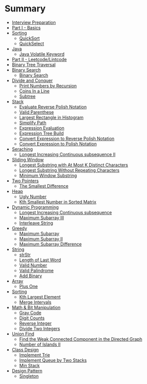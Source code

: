 # Summary
* [Interview Preparation](README.md)
* [Part I - Basics](part_i_basics/README.md)
* [Sorting]()
    * [QuickSort](part_i_basics/sort/quick_sort.md)
    * [QuickSelect](part_i_basics/sort/quick_select.md)
* [Java]()
    * [Java Volatile Keyword](part_i_basics/java/java_volatile_keyword.md)
* [Part II - Leetcode/Lintcode](part_ii_leetcode_lintcode/README.md)
* [Binary Tree Traversal](part_ii_leetcode_lintcode/binary_tree_traversal/README.md)
* [Binary Search]()
    * [Binary Search](part_ii_leetcode_lintcode/binary_search/binary_search.md)
* [Divide and Conquer]()
    * [Print Numbers by Recursion](part_ii_leetcode_lintcode/divide_and_conquer/print_numbers_by_recursion.md)
    * [Coins In a Line](part_ii_leetcode_lintcode/divide_and_conquer/coins_in_a_line.md)
    * [Subtree](part_ii_leetcode_lintcode/divide_and_conquer/subtree.md)
* [Stack]()
    * [Evaluate Reverse Polish Notation](part_ii_leetcode_lintcode/stack/evaluate_reverse_polish_notation.md)
    * [Valid Parenthese](part_ii_leetcode_lintcode/stack/valid_parenthese.md)
    * [Largest Rectangle in Histogram](part_ii_leetcode_lintcode/stack/largest_rectangle_in_histogram.md)
    * [Simplify Path](part_ii_leetcode_lintcode/stack/simplify_path.md)
    * [Expression Evaluation](part_ii_leetcode_lintcode/stack/expression_evaluation.md)
    * [Expression Tree Build](part_ii_leetcode_lintcode/stack/expression_tree_build.md)
    * [Convert Expression to Reverse Polish Notation](part_ii_leetcode_lintcode/stack/convert_expression_to_reverse_polish_notation.md)
    * [Convert Expression to Polish Notation](part_ii_leetcode_lintcode/stack/convert_expression_to_polish_notation.md)
* [Seraching]()
    * [Longest Increasing Continuous subsequence II](part_ii_leetcode_lintcode/searching/longest_increasing_continuous_subsequence_ii.md)
* [Sliding Window]()
    * [Longest Substring with At Most K Distinct Characters](part_ii_leetcode_lintcode/sliding_window/longest_substring_with_at_most_k_distince_characters.md)
    * [Longest Substring Without Repeating Characters](part_ii_leetcode_lintcode/sliding_window/longest_substring_without_repeating_characters.md)
    * [Minimum Window Substring](part_ii_leetcode_lintcode/sliding_window/minimum_window_substring.md)
* [Two Pointers]()
    * [The Smallest Difference](part_ii_leetcode_lintcode/two_pointers/the_smallest_difference.md)
* [Heap]()
    * [Ugly Number](part_ii_leetcode_lintcode/heap/ugly_number.md)
    * [Kth Smallest Number in Sorted Matrix](part_ii_leetcode_lintcode/heap/kth_smallest_number_in_sorted_matrix.md)
* [Dynamic Programming]()
    * [Longest Increasing Continuous subsequence](part_ii_leetcode_lintcode/dp/longest_increasing_continuous_subsequence.md)
    * [Maximum Subarray III](part_ii_leetcode_lintcode/dp/maximum_subarray_iii.md)
    * [Interleave String](part_ii_leetcode_lintcode/dp/interleave_string.md)
* [Greedy]()
    * [Maximum Subarray](part_ii_leetcode_lintcode/greedy/maximum_subarray.md)
    * [Maximum Subarray II](part_ii_leetcode_lintcode/greedy/maximum_subarray_ii.md)
    * [Maximum Subarray Difference](part_ii_leetcode_lintcode/greedy/maximum_subarray_difference.md)
* [String]()
    * [strStr](part_ii_leetcode_lintcode/string/str_str.md)
    * [Length of Last Word](part_ii_leetcode_lintcode/string/length_of_last_word.md)
    * [Valid Number](part_ii_leetcode_lintcode/string/valid_number.md)
    * [Valid Palindrome](part_ii_leetcode_lintcode/string/valid_palindrome.md)
    * [Add Binary](part_ii_leetcode_lintcode/string/add_binary.md)
* [Array]()
    * [Plus One](part_ii_leetcode_lintcode/array/plus_one.md)
* [Sorting]()
    * [Kth Largest Element](part_ii_leetcode_lintcode/sort/kth_largest_element.md)
    * [Merge Intervals](part_ii_leetcode_lintcode/sort/merge_intervals.md)
* [Math & Bit Manipulation]()
    * [Gray Code](part_ii_leetcode_lintcode/math_and_bit_manipulation/gray_code.md)
    * [Digit Counts](part_ii_leetcode_lintcode/math_and_bit_manipulation/digit_counts.md)
    * [Reverse Integer](part_ii_leetcode_lintcode/math_and_bit_manipulation/reverse_integer.md)
    * [Divide Two Integers](part_ii_leetcode_lintcode/math_and_bit_manipulation/divide_two_integers.md)
* [Union Find](part_ii_leetcode_lintcode/union_find/README.md)
    * [Find the Weak Connected Component in the Directed Graph](part_ii_leetcode_lintcode/union_find/find_the_weak_connected_component_in_the_directed_graph.md)
    * [Number of Islands II](part_ii_leetcode_lintcode/union_find/number_of_islands_ii.md)
* [Class Design]()
    * [Implement Trie](part_ii_leetcode_lintcode/class_design/implement_trie.md)
    * [Implement Queue by Two Stacks](part_ii_leetcode_lintcode/class_design/implement_queue_by_two_stacks.md)
    * [Min Stack](part_ii_leetcode_lintcode/class_design/min_stack.md)
* [Design Pattern]()
    * [Singleton](part_ii_leetcode_lintcode/design_pattern/singleton.md)
